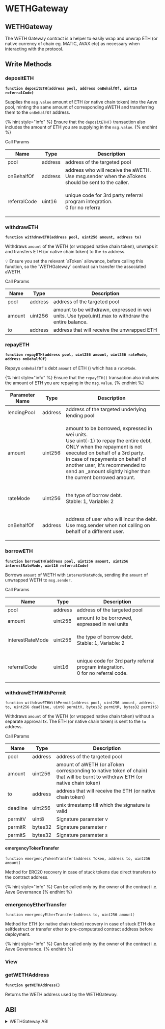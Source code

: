 # WETHGateway

## WETHGateway

The WETH Gateway contract is a helper to easily wrap and unwrap ETH (or native currency of chain eg. MATIC, AVAX etc) as necessary when interacting with the protocol.

## Write Methods

### depositETH

**`function depositETH(address pool, address onBehalfOf, uint16 referralCode)`**

Supplies the `msg.value` amount of ETH (or native chain token) into the Aave pool, minting the same amount of corresponding aWETH and transferring them to the `onBehalfOf` address.

{% hint style="info" %}
Ensure that the `depositETH()` transaction also includes the amount of ETH you are supplying in the `msg.value`.
{% endhint %}

Call Params

| Name         | Type    | Description                                                                                       |
| ------------ | ------- | ------------------------------------------------------------------------------------------------- |
| pool         | address | address of the targeted pool                                                                      |
| onBehalfOf   | address | address who will receive the aWETH. Use msg.sender when the aTokens should be sent to the caller. |
| referralCode | uint16  | <p>unique code for 3rd party referral program integration.<br>0 for no referra</p>                |

### withdrawETH

**`function withdrawETH(address pool, uint256 amount, address to)`**

Withdraws `amount` of the WETH (or wrapped native chain token), unwraps it and transfers ETH (or native chain token) to the `to` address.

💡 Ensure you set the relevant \`aToken\` allowance, before calling this function, so the \`WETHGateway\` contract can transfer the associated aWETH.

Call Params

| Name   | Type    | Description                                                                                        |
| ------ | ------- | -------------------------------------------------------------------------------------------------- |
| pool   | address | address of the targeted pool                                                                       |
| amount | uint256 | amount to be withdrawn, expressed in wei units. Use type(uint).max to withdraw the entire balance. |
| to     | address | address that will receive the unwrapped ETH                                                        |

### repayETH

**`function repayETH(address pool, uint256 amount, uint256 rateMode, address onBehalfOf)`**

Repays `onBehalfOf`'s debt `amount` of ETH () which has a `rateMode`.

{% hint style="info" %}
Ensure that the `repayETH()` transaction also includes the amount of ETH you are repaying in the `msg.value`.
{% endhint %}

| Parameter Name | Type    | Description                                                                                                                                                                                                                                                                                                  |
| -------------- | ------- | ------------------------------------------------------------------------------------------------------------------------------------------------------------------------------------------------------------------------------------------------------------------------------------------------------------ |
| lendingPool    | address | address of the targeted underlying lending pool                                                                                                                                                                                                                                                              |
| amount         | uint256 | <p>amount to be borrowed, expressed in wei units.<br>Use uint(-1) to repay the entire debt,  ONLY when the repayment is not executed on behalf of a 3rd party.<br>In case of repayments on behalf of another user, it's recommended to send an _amount slightly higher than the current borrowed amount.</p> |
| rateMode       | uint256 | <p>the type of borrow debt.<br>Stable: 1, Variable: 2</p>                                                                                                                                                                                                                                                    |
| onBehalfOf     | address | <p>address of user who will incur the debt.<br>Use msg.sender when not calling on behalf of a different user.</p>                                                                                                                                                                                            |

### borrowETH

**`function borrowETH(address pool, uint256 amount, uint256 interestRateMode, uint16 referralCode)`**

Borrows `amount` of WETH with `interestRateMode`, sending the `amount` of unwrapped WETH to `msg.sender`.

Call Params

| Name             | Type    | Description                                                                               |
| ---------------- | ------- | ----------------------------------------------------------------------------------------- |
| pool             | address | address of the targeted pool                                                              |
| amount           | uint256 | amount to be borrowed, expressed in wei units                                             |
| interestRateMode | uint256 | <p>the type of borrow debt.<br>Stable: 1, Variable: 2</p>                                 |
| referralCode     | uint16  | <p>unique code for 3rd party referral program integration.<br>0 for no referral code.</p> |

### withdrawETHWithPermit

`function withdrawETHWithPermit(address pool, uint256 amount, address to, uint256 deadline, uint8 permitV, bytes32 permitR, bytes32 permitS)`

Withdraws `amount` of the WETH (or wrapped native chain token) without a separate approval tx. The ETH (or native chain token) is sent to the `to` address.

Call Params

| Name     | Type    | Description                                                                                                                   |
| -------- | ------- | ----------------------------------------------------------------------------------------------------------------------------- |
| pool     | address | address of the targeted pool                                                                                                  |
| amount   | uint256 | amount of aWETH (or aToken corresponding to native token of chain) that will be burnt to withdraw ETH (or native chain token) |
| to       | address | address that will receive the ETH (or native chain token)                                                                     |
| deadline | uint256 | unix timestamp till which the signature is valid                                                                              |
| permitV  | uint8   | Signature parameter v                                                                                                         |
| permitR  | bytes32 | Signature parameter r                                                                                                         |
| permitS  | bytes32 | Signature parameter s                                                                                                         |

#### emergencyTokenTransfer

`function emergencyTokenTransfer(address Token, address to, uint256 amount)`

Method for ERC20 recovery in case of stuck tokens due direct transfers to the contract address.

{% hint style="info" %}
Can be called only by the owner of the contract i.e. Aave Governance
{% endhint %}

### emergencyEtherTransfer

`function emergencyEtherTransfer(address to, uint256 amount)`

Method for ETH (or native chain token) recovery in case of stuck ETH due selfdestruct or transfer ether to pre-computated contract address before deployment.

{% hint style="info" %}
Can be called only by the owner of the contract i.e. Aave Governance.
{% endhint %}

### View

### getWETHAddress

**`function getWETHAddress()`**

Returns the WETH address used by the WETHGateway.

## ABI
<details>
<summary>WETHGateway ABI</summary>

```
[
    {
        "inputs": [
            {
                "internalType": "address",
                "name": "weth",
                "type": "address"
            },
            {
                "internalType": "address",
                "name": "owner",
                "type": "address"
            }
        ],
        "stateMutability": "nonpayable",
        "type": "constructor"
    },
    {
        "anonymous": false,
        "inputs": [
            {
                "indexed": true,
                "internalType": "address",
                "name": "previousOwner",
                "type": "address"
            },
            {
                "indexed": true,
                "internalType": "address",
                "name": "newOwner",
                "type": "address"
            }
        ],
        "name": "OwnershipTransferred",
        "type": "event"
    },
    {
        "stateMutability": "payable",
        "type": "fallback"
    },
    {
        "inputs": [
            {
                "internalType": "address",
                "name": "pool",
                "type": "address"
            }
        ],
        "name": "authorizePool",
        "outputs": [],
        "stateMutability": "nonpayable",
        "type": "function"
    },
    {
        "inputs": [
            {
                "internalType": "address",
                "name": "pool",
                "type": "address"
            },
            {
                "internalType": "uint256",
                "name": "amount",
                "type": "uint256"
            },
            {
                "internalType": "uint256",
                "name": "interesRateMode",
                "type": "uint256"
            },
            {
                "internalType": "uint16",
                "name": "referralCode",
                "type": "uint16"
            }
        ],
        "name": "borrowETH",
        "outputs": [],
        "stateMutability": "nonpayable",
        "type": "function"
    },
    {
        "inputs": [
            {
                "internalType": "address",
                "name": "pool",
                "type": "address"
            },
            {
                "internalType": "address",
                "name": "onBehalfOf",
                "type": "address"
            },
            {
                "internalType": "uint16",
                "name": "referralCode",
                "type": "uint16"
            }
        ],
        "name": "depositETH",
        "outputs": [],
        "stateMutability": "payable",
        "type": "function"
    },
    {
        "inputs": [
            {
                "internalType": "address",
                "name": "to",
                "type": "address"
            },
            {
                "internalType": "uint256",
                "name": "amount",
                "type": "uint256"
            }
        ],
        "name": "emergencyEtherTransfer",
        "outputs": [],
        "stateMutability": "nonpayable",
        "type": "function"
    },
    {
        "inputs": [
            {
                "internalType": "address",
                "name": "token",
                "type": "address"
            },
            {
                "internalType": "address",
                "name": "to",
                "type": "address"
            },
            {
                "internalType": "uint256",
                "name": "amount",
                "type": "uint256"
            }
        ],
        "name": "emergencyTokenTransfer",
        "outputs": [],
        "stateMutability": "nonpayable",
        "type": "function"
    },
    {
        "inputs": [],
        "name": "getWETHAddress",
        "outputs": [
            {
                "internalType": "address",
                "name": "",
                "type": "address"
            }
        ],
        "stateMutability": "view",
        "type": "function"
    },
    {
        "inputs": [],
        "name": "owner",
        "outputs": [
            {
                "internalType": "address",
                "name": "",
                "type": "address"
            }
        ],
        "stateMutability": "view",
        "type": "function"
    },
    {
        "inputs": [],
        "name": "renounceOwnership",
        "outputs": [],
        "stateMutability": "nonpayable",
        "type": "function"
    },
    {
        "inputs": [
            {
                "internalType": "address",
                "name": "pool",
                "type": "address"
            },
            {
                "internalType": "uint256",
                "name": "amount",
                "type": "uint256"
            },
            {
                "internalType": "uint256",
                "name": "rateMode",
                "type": "uint256"
            },
            {
                "internalType": "address",
                "name": "onBehalfOf",
                "type": "address"
            }
        ],
        "name": "repayETH",
        "outputs": [],
        "stateMutability": "payable",
        "type": "function"
    },
    {
        "inputs": [
            {
                "internalType": "address",
                "name": "newOwner",
                "type": "address"
            }
        ],
        "name": "transferOwnership",
        "outputs": [],
        "stateMutability": "nonpayable",
        "type": "function"
    },
    {
        "inputs": [
            {
                "internalType": "address",
                "name": "pool",
                "type": "address"
            },
            {
                "internalType": "uint256",
                "name": "amount",
                "type": "uint256"
            },
            {
                "internalType": "address",
                "name": "to",
                "type": "address"
            }
        ],
        "name": "withdrawETH",
        "outputs": [],
        "stateMutability": "nonpayable",
        "type": "function"
    },
    {
        "inputs": [
            {
                "internalType": "address",
                "name": "pool",
                "type": "address"
            },
            {
                "internalType": "uint256",
                "name": "amount",
                "type": "uint256"
            },
            {
                "internalType": "address",
                "name": "to",
                "type": "address"
            },
            {
                "internalType": "uint256",
                "name": "deadline",
                "type": "uint256"
            },
            {
                "internalType": "uint8",
                "name": "permitV",
                "type": "uint8"
            },
            {
                "internalType": "bytes32",
                "name": "permitR",
                "type": "bytes32"
            },
            {
                "internalType": "bytes32",
                "name": "permitS",
                "type": "bytes32"
            }
        ],
        "name": "withdrawETHWithPermit",
        "outputs": [],
        "stateMutability": "nonpayable",
        "type": "function"
    },
    {
        "stateMutability": "payable",
        "type": "receive"
    }
]
```
</details>